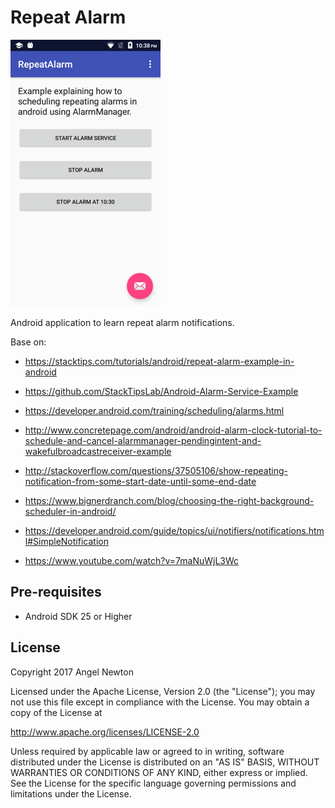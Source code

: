 Repeat Alarm
=============

![Scheme](/screenshots/device-2017-05-19-223834.png)


Android application to learn repeat alarm notifications.

Base on:
- https://stacktips.com/tutorials/android/repeat-alarm-example-in-android
- https://github.com/StackTipsLab/Android-Alarm-Service-Example
- https://developer.android.com/training/scheduling/alarms.html
- http://www.concretepage.com/android/android-alarm-clock-tutorial-to-schedule-and-cancel-alarmmanager-pendingintent-and-wakefulbroadcastreceiver-example
- http://stackoverflow.com/questions/37505106/show-repeating-notification-from-some-start-date-until-some-end-date

- https://www.bignerdranch.com/blog/choosing-the-right-background-scheduler-in-android/
- https://developer.android.com/guide/topics/ui/notifiers/notifications.html#SimpleNotification
- https://www.youtube.com/watch?v=7maNuWjL3Wc

Pre-requisites
--------------
- Android SDK 25 or Higher




## License

Copyright 2017 Angel Newton

Licensed under the Apache License, Version 2.0 (the "License"); you may not use this file except in compliance with the License. You may obtain a copy of the License at

http://www.apache.org/licenses/LICENSE-2.0

Unless required by applicable law or agreed to in writing, software distributed under the License is distributed on an "AS IS" BASIS, WITHOUT WARRANTIES OR CONDITIONS OF ANY KIND, either express or implied. See the License for the specific language governing permissions and limitations under the License.


